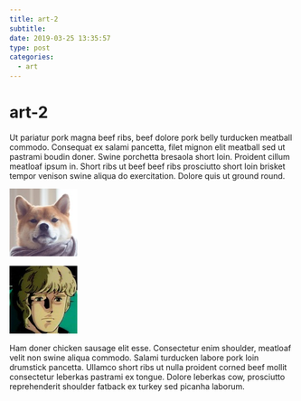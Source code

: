 ```yaml
---
title: art-2
subtitle:
date: 2019-03-25 13:35:57
type: post
categories:
  - art
---
```


# art-2

Ut pariatur pork magna beef ribs, beef dolore pork belly turducken meatball commodo. Consequat ex salami pancetta, filet mignon elit meatball sed ut pastrami boudin doner. Swine porchetta bresaola short loin. Proident cillum meatloaf ipsum in. Short ribs ut beef beef ribs prosciutto short loin brisket tempor venison swine aliqua do exercitation. Dolore quis ut ground round.

![nope nope nope](./display-pic-4.jpg "nope nope")

![yep yep yep](./display-pic-5.jpg "yep yep")

Ham doner chicken sausage elit esse. Consectetur enim shoulder, meatloaf velit non swine aliqua commodo. Salami turducken labore pork loin drumstick pancetta. Ullamco short ribs ut nulla proident corned beef mollit consectetur leberkas pastrami ex tongue. Dolore leberkas cow, prosciutto reprehenderit shoulder fatback ex turkey sed picanha laborum.

